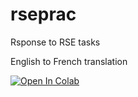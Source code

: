 # rseprac
Rsponse to RSE tasks

English to French translation

[![Open In Colab](https://colab.research.google.com/assets/colab-badge.svg)](https://colab.research.google.com/drive/1QXtXjrEw0C0TSPgBh88UwxJl807d_RyD?usp=sharing)





